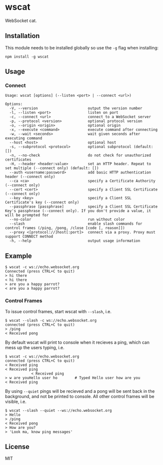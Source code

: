 # wscat

WebSocket cat.

## Installation

This module needs to be installed globally so use the `-g` flag when installing:

```
npm install -g wscat
```

## Usage

### Connect
```
Usage: wscat [options] (--listen <port> | --connect <url>)

Options:
  -V, --version                       output the version number
  -l, --listen <port>                 listen on port
  -c, --connect <url>                 connect to a WebSocket server
  -p, --protocol <version>            optional protocol version
  -o, --origin <origin>               optional origin
  -x, --execute <command>             execute command after connecting
  -w, --wait <seconds>                wait given seconds after executing command
  --host <host>                       optional host
  -s, --subprotocol <protocol>        optional subprotocol (default: [])
  -n, --no-check                      do not check for unauthorized certificates
  -H, --header <header:value>         set an HTTP header. Repeat to set multiple (--connect only) (default: [])
  --auth <username:password>          add basic HTTP authentication header (--connect only)
  --ca <ca>                           specify a Certificate Authority (--connect only)
  --cert <cert>                       specify a Client SSL Certificate (--connect only)
  --key <key>                         specify a Client SSL Certificate's key (--connect only)
  --passphrase [passphrase]           specify a Client SSL Certificate Key's passphrase (--connect only). If you don't provide a value, it will be prompted for
  --no-color                          run without color
  --slash                             enable slash commands for control frames (/ping, /pong, /close [code [, reason]])
  --proxy <[protocol://]host[:port]>  connect via a proxy. Proxy must support CONNECT method
  -h, --help                          output usage information
```

## Example

```
$ wscat -c ws://echo.websocket.org
Connected (press CTRL+C to quit)
> hi there
< hi there
> are you a happy parrot?
< are you a happy parrot?
```

### Control Frames
To issue control frames, start wscat with `--slash`, i.e.
```
$ wscat --slash -c ws://echo.websocket.org
connected (press CTRL+C to quit)
> /ping
< Received pong
```

By default wscat will print to console when it recieves a ping, which can mess
up the users typing, i.e.
```
$ wscat -c ws://echo.websocket.org
connected (press CTRL+C to quit)
< Received ping
< Received ping
            < Received ping
> w are youHello user ho 		# Typed Hello user how are you
< Received ping
```

By using `--quiet` pings will be recieved and a pong will be sent back in the
background, and not be printed to console. All other control frames will be
visible, i.e.
```
$ wscat --slash --quiet --ws://echo.websocket.org
> Hello
> /ping
< Received pong
> How are you?
> 'Look ma, know ping messages'
```

## License

MIT
